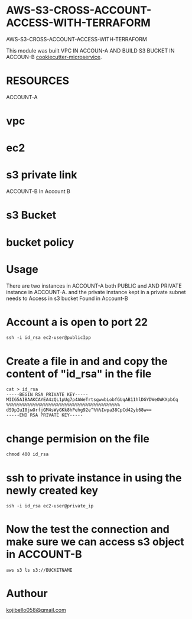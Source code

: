 # AWS-S3-CROSS-ACCOUNT-ACCESS-WITH-TERRAFORM
AWS-S3-CROSS-ACCOUNT-ACCESS-WITH-TERRAFORM

This module was built VPC IN ACCOUN-A AND BUILD S3 BUCKET IN ACCOUN-B [cookiecutter-microservice](https://github.com/Bkoji1150/AWS-S3-CROSS-ACCOUNT-ACCESS-WITH-TERRAFORM).


# RESOURCES
ACCOUNT-A

# vpc
# ec2
# s3 private link

ACCOUNT-B
In Account B 
# s3 Bucket
# bucket policy

# Usage
There are two instances in ACCOUNT-A both PUBLIC and AND PRIVATE instance in ACCOUNT-A. 
and the private instance kept in a private subnet needs to Access in s3 bucket Found in Account-B

# Account a is open to port 22
```hcl
ssh -i id_rsa ec2-user@publicIpp
```
# Create a file in and and copy the content of "id_rsa" in the file
```hcl
cat > id_rsa 
-----BEGIN RSA PRIVATE KEY-----
MIIG5AIBAAKCAYEA4zQL1pUg7p4AWeTrtsgwwbLobfGUqAB11hlDGYDWeOWKXpbCq
%%%%%%%%%%%%%%%%%%%%%%%%%%%%%%%%%%%%%%%%%%%
dS9pIuI0jwOrfjGM4sWyGKk8hPehg92e^%%%Iwpa38CpCd42yb68w==
-----END RSA PRIVATE KEY-----
```
# change permision on the file
```hcl
chmod 400 id_rsa
```
# ssh to private instance in using the newly created key
```hcl
ssh -i id_rsa ec2-user@private_ip
```

# Now the test the connection and make sure we can access s3 object in ACCOUNT-B
```hcl
aws s3 ls s3://BUCKETNAME
```

# Authour 
kojibello058@gmail.com
